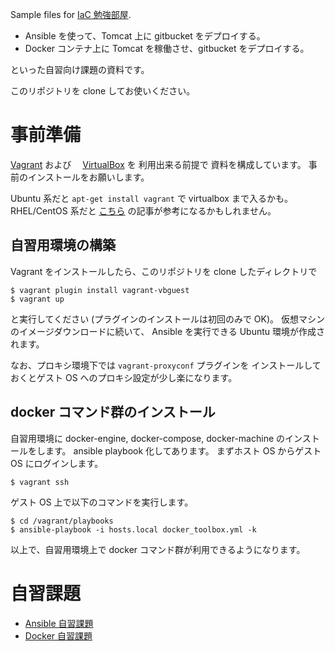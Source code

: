 Sample files for [IaC 勉強部屋](http://hfs.connpass.com/event/31879/).

* Ansible を使って、Tomcat 上に gitbucket をデプロイする。
* Docker コンテナ上に Tomcat を稼働させ、gitbucket をデプロイする。

といった自習向け課題の資料です。

このリポジトリを clone してお使いください。

# 事前準備

[Vagrant](https://www.vagrantup.com) および　
[VirtualBox](https://www.virtualbox.org/wiki/Downloads) を
利用出来る前提で 資料を構成しています。
事前のインストールをお願いします。

Ubuntu 系だと ``apt-get install vagrant`` で virtualbox まで入るかも。
RHEL/CentOS 系だと [こちら](http://qiita.com/Itomaki/items/9a6a314a853cdcd00f80) の記事が参考になるかもしれません。

## 自習用環境の構築

Vagrant をインストールしたら、このリポジトリを clone したディレクトリで

    $ vagrant plugin install vagrant-vbguest
    $ vagrant up

と実行してください (プラグインのインストールは初回のみで OK)。
仮想マシンのイメージダウンロードに続いて、
Ansible を実行できる Ubuntu 環境が作成されます。

なお、プロキシ環境下では ``vagrant-proxyconf`` プラグインを
インストールしておくとゲスト OS へのプロキシ設定が少し楽になります。

## docker コマンド群のインストール

自習用環境に docker-engine, docker-compose, docker-machine のインストールをします。
ansible playbook 化してあります。
まずホスト OS からゲスト OS にログインします。

    $ vagrant ssh

ゲスト OS 上で以下のコマンドを実行します。

    $ cd /vagrant/playbooks
    $ ansible-playbook -i hosts.local docker_toolbox.yml -k

以上で、自習用環境上で docker コマンド群が利用できるようになります。

# 自習課題

* [Ansible 自習課題](playbooks/README.md)
* [Docker 自習課題](docker/README.md)

